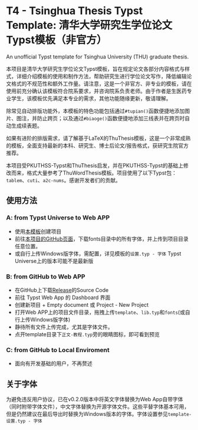 # T4 - Tsinghua Thesis Typst Template: 清华大学研究生学位论文Typst模板（非官方）
An unofficial Typst template for Tsinghua University (THU) graduate thesis.

本项目是清华大学研究生学位论文Typst模板，旨在规定论文各部分内容格式与样式，详细介绍模板的使用和制作方法，帮助研究生进行学位论文写作，降低编辑论文格式的不规范性和额外工作量。请注意，这是一个非官方、非专业的模板，请在使用前充分确认该模板符合院系要求，并咨询院系负责老师。由于作者是生医药专业学生，该模板优先满足本专业的需求，其他功能随缘更新，敬请理解。

除常见自动排版功能外，本模板的特色功能包括通过`#tupian()`函数便捷地添加图片、图注，并防止跨页；以及通过`#biaoge()`函数便捷地添加三线表并在跨页时自动生成续表题。

如果有进阶的排版需求，请了解基于LaTeX的ThuThesis模板，这是一个非常成熟的模板，全面支持最新的本科、研究生、博士后论文/报告格式，获研究生院官方推荐。

本项目受PKUTHSS-Typst和ThuThesis启发，并在PKUTHSS-Typst的基础上修改而来，格式大量参考了ThuWordThesis模板。项目使用了以下Typst包：`tablem`、`cuti`、`a2c-nums`。感谢开发者们的贡献。

## 使用方法

### A: from Typst Universe to Web APP
- 使用[本模板](https://typst.app/universe/package/uo-tsinghua-thesis)创建项目
- 前往[本项目的GitHub页面](https://github.com/dl-li/uo-Tsinghua-Thesis-Typst-Template)，下载fonts目录中的所有字体，并上传到项目目录任意位置。
- 或自行上传Windows版字体，需配置，详见模板的`设置.typ - 字体`
Typst Universe上的版本可能不是最新版

### B: from GitHub to Web APP
- 在GitHub上下载[Release](https://github.com/dl-li/uo-Tsinghua-Thesis-Typst-Template/releases)的Source Code
- 前往 Typst Web App 的 Dashboard 界面
- 创建新项目 + Empty document 或 Project - New Project
- 打开Web APP上的项目文件目录，拖拽上传`template`、`lib.typ`和`fonts`(或自行上传Windows版字体)
- 静待所有文件上传完成，尤其是字体文件。
- 点开template目录下`正文-教程.typ`旁的眼睛图标，即可看到预览

### C: from GitHub to Local Enviroment
- 面向有开发基础的用户，不再赘述


## 关于字体
为避免违反用户协议，已在v0.2.0版本中将英文字体替换为Web App自带字体（同时附带字体文件），中文字体替换为开源字体文件。这些平替字体基本可用，但是仍然建议在最后导出时替换为Windows版本的字体。字体设置参见`template- 设置.typ - 字体`